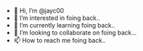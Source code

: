 - 👋 Hi, I’m @jayc00
- 👀 I’m interested in foing back..
- 🌱 I’m currently learning foing back..
- 💞️ I’m looking to collaborate on foing back...
- 📫 How to reach me foing back..

<!---
jayc00/jayc00 is a ✨ special ✨ repository because its `README.md` (this file) appears on your GitHub profile.
You can click the Preview link to take a look at your changes.
--->
